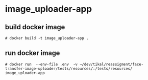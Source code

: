 # image_uploader-app

## build docker image
```
# docker build -t image_uploader-app .
```
## run docker image
```
# docker run  --env-file .env  -v ~/dev/tikal/reassigment/face-transfer-image-uploader/tests/resources/:/tests/resources/ image_uploader-app
```
